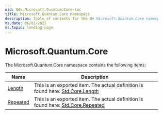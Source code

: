 ```yaml
---
uid: Qdk.Microsoft.Quantum.Core-toc
title: Microsoft.Quantum.Core namespace
description: Table of contents for the Q# Microsoft.Quantum.Core namespace
ms.date: 06/02/2025
ms.topic: landing-page
---
```


# Microsoft.Quantum.Core

The Microsoft.Quantum.Core namespace contains the following items:

| Name | Description |
|------|-------------|
| [Length](xref:Qdk.Microsoft.Quantum.Core.Length) | This is an exported item. The actual definition is found here: [Std.Core.Length](xref:Qdk.Std.Core.Length) |
| [Repeated](xref:Qdk.Microsoft.Quantum.Core.Repeated) | This is an exported item. The actual definition is found here: [Std.Core.Repeated](xref:Qdk.Std.Core.Repeated) |
